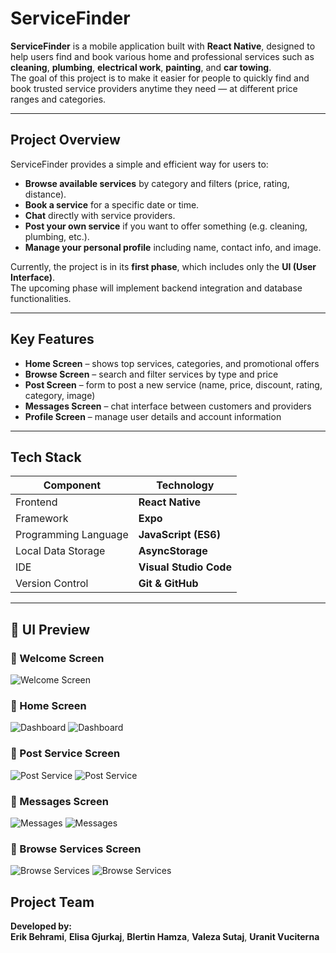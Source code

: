# ServiceFinder

**ServiceFinder** is a mobile application built with **React Native**, designed to help users find and book various home and professional services such as **cleaning**, **plumbing**, **electrical work**, **painting**, and **car towing**.  
The goal of this project is to make it easier for people to quickly find and book trusted service providers anytime they need — at different price ranges and categories.

---

## Project Overview

ServiceFinder provides a simple and efficient way for users to:

- **Browse available services** by category and filters (price, rating, distance).
- **Book a service** for a specific date or time.
- **Chat** directly with service providers.
- **Post your own service** if you want to offer something (e.g. cleaning, plumbing, etc.).
- **Manage your personal profile** including name, contact info, and image.

Currently, the project is in its **first phase**, which includes only the **UI (User Interface)**.  
The upcoming phase will implement backend integration and database functionalities.

---

## Key Features

- **Home Screen** – shows top services, categories, and promotional offers
- **Browse Screen** – search and filter services by type and price
- **Post Screen** – form to post a new service (name, price, discount, rating, category, image)
- **Messages Screen** – chat interface between customers and providers
- **Profile Screen** – manage user details and account information

---

## Tech Stack

| Component            | Technology             |
| -------------------- | ---------------------- |
| Frontend             | **React Native**       |
| Framework            | **Expo**               |
| Programming Language | **JavaScript (ES6)**   |
| Local Data Storage   | **AsyncStorage**       |
| IDE                  | **Visual Studio Code** |
| Version Control      | **Git & GitHub**       |

---

## 📲 UI Preview

### 🔹 Welcome Screen

![Welcome Screen](./assets/WelcomePage.png)

### 🔹 Home Screen

![Dashboard](<./assets/home(dark).png>)
![Dashboard](<./assets/home(light).png>)

### 🔹 Post Service Screen

![Post Service](<./assets/post(dark).png>)
![Post Service](<./assets/post(light).png>)

### 🔹 Messages Screen

![Messages](<./assets/messages(dark).png>)
![Messages](<./assets/messages(light).png>)

### 🔹 Browse Services Screen

![Browse Services](<./assets/browse(dark).png>)
![Browse Services](<./assets/browse(light).png>)

## Project Team

**Developed by:**  
**Erik Behrami**, **Elisa Gjurkaj**, **Blertin Hamza**, **Valeza Sutaj**, **Uranit Vuciterna**
